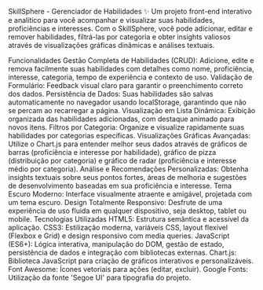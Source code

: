 SkillSphere - Gerenciador de Habilidades ✨
Um projeto front-end interativo e analítico para você acompanhar e visualizar suas habilidades, proficiências e interesses. Com o SkillSphere, você pode adicionar, editar e remover habilidades, filtrá-las por categoria e obter insights valiosos através de visualizações gráficas dinâmicas e análises textuais.

Funcionalidades
Gestão Completa de Habilidades (CRUD): Adicione, edite e remova facilmente suas habilidades com detalhes como nome, proficiência, interesse, categoria, tempo de experiência e contexto de uso.
Validação de Formulário: Feedback visual claro para garantir o preenchimento correto dos dados.
Persistência de Dados: Suas habilidades são salvas automaticamente no navegador usando localStorage, garantindo que não se percam ao recarregar a página.
Visualização em Lista Dinâmica: Exibição organizada das habilidades adicionadas, com destaque animado para novos itens.
Filtros por Categoria: Organize e visualize rapidamente suas habilidades por categorias específicas.
Visualizações Gráficas Avançadas: Utilize o Chart.js para entender melhor seus dados através de gráficos de barras (proficiência e interesse por habilidade), gráfico de pizza (distribuição por categoria) e gráfico de radar (proficiência e interesse médio por categoria).
Análise e Recomendações Personalizadas: Obtenha insights textuais sobre seus pontos fortes, áreas de melhoria e sugestões de desenvolvimento baseadas em sua proficiência e interesse.
Tema Escuro Moderno: Interface visualmente atraente e amigável, projetada com um tema escuro.
Design Totalmente Responsivo: Desfrute de uma experiência de uso fluida em qualquer dispositivo, seja desktop, tablet ou mobile.
Tecnologias Utilizadas
HTML5: Estrutura semântica e acessível da aplicação.
CSS3: Estilização moderna, variáveis CSS, layout flexível (Flexbox e Grid) e design responsivo com media queries.
JavaScript (ES6+): Lógica interativa, manipulação do DOM, gestão de estado, persistência de dados e integração com bibliotecas externas.
Chart.js: Biblioteca JavaScript para criação de gráficos interativos e personalizáveis.
Font Awesome: Ícones vetoriais para ações (editar, excluir).
Google Fonts: Utilização da fonte 'Segoe UI' para tipografia do projeto.
